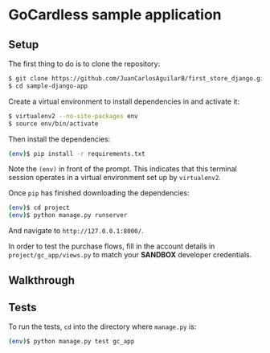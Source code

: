 # GoCardless sample application

## Setup

The first thing to do is to clone the repository:

```sh
$ git clone https://github.com/JuanCarlosAguilarB/first_store_django.git
$ cd sample-django-app
```

Create a virtual environment to install dependencies in and activate it:

```sh
$ virtualenv2 --no-site-packages env
$ source env/bin/activate
```

Then install the dependencies:

```sh
(env)$ pip install -r requirements.txt
```
Note the `(env)` in front of the prompt. This indicates that this terminal
session operates in a virtual environment set up by `virtualenv2`.

Once `pip` has finished downloading the dependencies:
```sh
(env)$ cd project
(env)$ python manage.py runserver
```
And navigate to `http://127.0.0.1:8000/`.

In order to test the purchase flows, fill in the account details in
`project/gc_app/views.py` to match your **SANDBOX** developer credentials.

## Walkthrough

## Tests

To run the tests, `cd` into the directory where `manage.py` is:
```sh
(env)$ python manage.py test gc_app
```